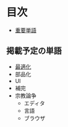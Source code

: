 目次
===

* [重要単語](chapter1.md)

掲載予定の単語
---

* [最適化](chapter1.md)
* 部品化
* UI
* 補完
* 宗教論争
   * エディタ
   * 言語
   * ブラウザ
